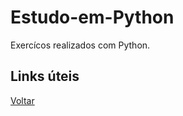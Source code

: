 # Estudo-em-Python
Exercícos realizados com Python.

## Links úteis
[Voltar](https://github.com/zejsneto)

